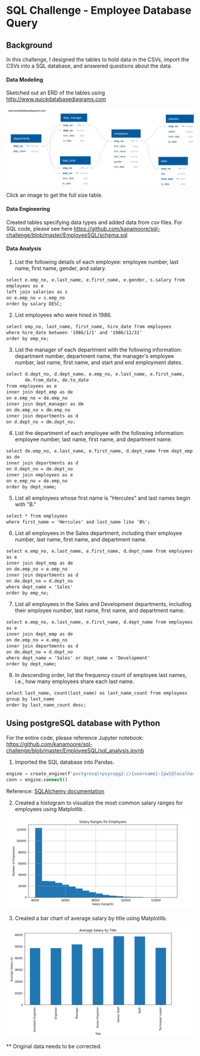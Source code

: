 # SQL Challenge - Employee Database Query

## Background
In this challenge, I designed the tables to hold data in the CSVs, import the CSVs into a SQL database, and answered questions about the data.

#### Data Modeling
Sketched out an ERD of the tables using http://www.quickdatabasediagrams.com

![alt text](https://raw.githubusercontent.com/kanamoore/sql-challenge/master/EmployeeSQL/ERD%20Image.svg)

Click an image to get the full size table.

#### Data Engineering

Created tables specifying data types and added data from csv files.
For SQL code, please see here https://github.com/kanamoore/sql-challenge/blob/master/EmployeeSQL/schema.sql

#### Data Analysis
1. List the following details of each employee: employee number, last name, first name, gender, and salary.
```
select e.emp_no, e.last_name, e.first_name, e.gender, s.salary from employees as e
left join salaries as s
on e.emp_no = s.emp_no
order by salary DESC;
```

2. List employees who were hired in 1986.
```
select emp_no, last_name, first_name, hire_date from employees
where hire_date between '1986/1/1' and '1986/12/31'
order by emp_no;
```

3. List the manager of each department with the following information: department number, department name, the manager's employee number, last name, first name, and start and end employment dates.
```
select d.dept_no, d.dept_name, e.emp_no, e.last_name, e.first_name,
	   de.from_date, de.to_date
from employees as e
inner join dept_emp as de
on e.emp_no = de.emp_no
inner join dept_manager as dm
on de.emp_no = dm.emp_no
inner join departments as d
on d.dept_no = dm.dept_no;
```

4. List the department of each employee with the following information: employee number, last name, first name, and department name.
```
select de.emp_no, e.last_name, e.first_name, d.dept_name from dept_emp as de
inner join departments as d
on d.dept_no = de.dept_no
inner join employees as e
on e.emp_no = de.emp_no
order by dept_name;
```

5. List all employees whose first name is "Hercules" and last names begin with "B."
```
select * from employees
where first_name = 'Hercules' and last_name like 'B%';
```

6. List all employees in the Sales department, including their employee number, last name, first name, and department name.
```
select e.emp_no, e.last_name, e.first_name, d.dept_name from employees as e
inner join dept_emp as de
on de.emp_no = e.emp_no
inner join departments as d
on de.dept_no = d.dept_no
where dept_name = 'Sales'
order by emp_no;
```

7. List all employees in the Sales and Development departments, including their employee number, last name, first name, and department name.
```
select e.emp_no, e.last_name, e.first_name, d.dept_name from employees as e
inner join dept_emp as de
on de.emp_no = e.emp_no
inner join departments as d
on de.dept_no = d.dept_no
where dept_name = 'Sales' or dept_name = 'Development'
order by dept_name;
```

8. In descending order, list the frequency count of employee last names, i.e., how many employees share each last name.
```
select last_name, count(last_name) as last_name_count from employees
group by last_name
order by last_name_count desc;
```

## Using postgreSQL database with Python
For the entire code, please reference Jupyter notebook: https://github.com/kanamoore/sql-challenge/blob/master/EmployeeSQL/sql_analysis.ipynb

1. Imported the SQL database into Pandas. 

```sql
engine = create_engine(f'postgresql+psycopg2://{username}:{pw}@localhost/sql_homework')
conn = engine.connect()
```   

Reference: [SQLAlchemy documentation](https://docs.sqlalchemy.org/en/latest/core/engines.html#postgresql)

2. Created a histogram to visualize the most common salary ranges for employees using Matplotlib .

![alt text](https://github.com/kanamoore/sql-challenge/blob/master/EmployeeSQL/Salary%20Ranges%20for%20Employees.PNG)


3. Created a bar chart of average salary by title using Matplotlib.

![alt text](https://github.com/kanamoore/sql-challenge/blob/master/EmployeeSQL/Average%20Salary%20by%20TItle.PNG)

** Original data needs to be corrected.
